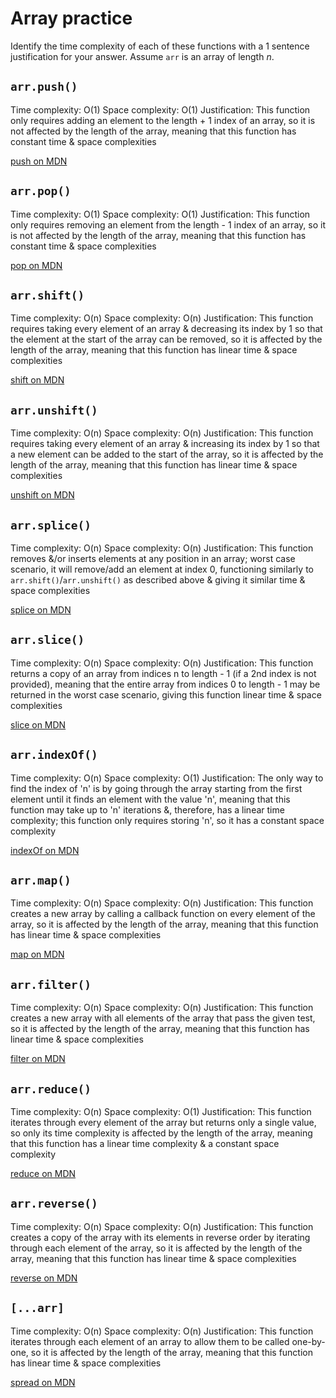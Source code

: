 # Array practice

Identify the time complexity of each of these functions with a 1 sentence
justification for your answer. Assume `arr` is an array of length _n_.

## `arr.push()`

Time complexity: O(1)
Space complexity: O(1)
Justification: This function only requires adding an element to the length + 1 index of an array, so it is not affected by the length of the array, meaning that this function has constant time & space complexities

[push on MDN][push]

## `arr.pop()`

Time complexity: O(1)
Space complexity: O(1)
Justification: This function only requires removing an element from the length - 1 index of an array, so it is not affected by the length of the array, meaning that this function has constant time & space complexities

[pop on MDN][pop]

## `arr.shift()`

Time complexity: O(n)
Space complexity: O(n)
Justification: This function requires taking every element of an array & decreasing its index by 1 so that the element at the start of the array can be removed, so it is affected by the length of the array, meaning that this function has linear time & space complexities

[shift on MDN][shift]

## `arr.unshift()`

Time complexity: O(n)
Space complexity: O(n)
Justification: This function requires taking every element of an array & increasing its index by 1 so that a new element can be added to the start of the array, so it is affected by the length of the array, meaning that this function has linear time & space complexities

[unshift on MDN][unshift]

## `arr.splice()`

Time complexity: O(n)
Space complexity: O(n)
Justification: This function removes &/or inserts elements at any position in an array; worst case scenario, it will remove/add an element at index 0, functioning similarly to `arr.shift()`/`arr.unshift()` as described above & giving it similar time & space complexities

[splice on MDN][splice]

## `arr.slice()`

Time complexity: O(n)
Space complexity: O(n)
Justification: This function returns a copy of an array from indices n to length - 1 (if a 2nd index is not provided), meaning that the entire array from indices 0 to length - 1 may be returned in the worst case scenario, giving this function linear time & space complexities

[slice on MDN][slice]

## `arr.indexOf()`

Time complexity: O(n)
Space complexity: O(1)
Justification: The only way to find the index of 'n' is by going through the array starting from the first element until it finds an element with the value 'n', meaning that this function may take up to 'n' iterations &, therefore, has a linear time complexity; this function only requires storing 'n', so it has a constant space complexity

[indexOf on MDN][indexOf]

## `arr.map()`

Time complexity: O(n)
Space complexity: O(n)
Justification: This function creates a new array by calling a callback function on every element of the array, so it is affected by the length of the array, meaning that this function has linear time & space complexities

[map on MDN][map]

## `arr.filter()`

Time complexity: O(n)
Space complexity: O(n)
Justification: This function creates a new array with all elements of the array that pass the given test, so it is affected by the length of the array, meaning that this function has linear time & space complexities

[filter on MDN][filter]

## `arr.reduce()`

Time complexity: O(n)
Space complexity: O(1)
Justification: This function iterates through every element of the array but returns only a single value, so only its time complexity is affected by the length of the array, meaning that this function has a linear time complexity & a constant space complexity

[reduce on MDN][reduce]

## `arr.reverse()`

Time complexity: O(n)
Space complexity: O(n)
Justification: This function creates a copy of the array with its elements in reverse order by iterating through each element of the array, so it is affected by the length of the array, meaning that this function has linear time & space complexities

[reverse on MDN][reverse]

## `[...arr]`

Time complexity: O(n)
Space complexity: O(n)
Justification: This function iterates through each element of an array to allow them to be called one-by-one, so it is affected by the length of the array, meaning that this function has linear time & space complexities

[spread on MDN][spread]

[push]: https://developer.mozilla.org/en-US/docs/Web/JavaScript/Reference/Global_Objects/Array/push
[pop]: https://developer.mozilla.org/en-US/docs/Web/JavaScript/Reference/Global_Objects/Array/pop
[shift]: https://developer.mozilla.org/en-US/docs/Web/JavaScript/Reference/Global_Objects/Array/shift
[unshift]: https://developer.mozilla.org/en-US/docs/Web/JavaScript/Reference/Global_Objects/Array/unshift
[splice]: https://developer.mozilla.org/en-US/docs/Web/JavaScript/Reference/Global_Objects/Array/splice
[slice]: https://developer.mozilla.org/en-US/docs/Web/JavaScript/Reference/Global_Objects/Array/slice
[indexOf]: https://developer.mozilla.org/en-US/docs/Web/JavaScript/Reference/Global_Objects/Array/indexOf
[map]: https://developer.mozilla.org/en-US/docs/Web/JavaScript/Reference/Global_Objects/Array/map
[filter]: https://developer.mozilla.org/en-US/docs/Web/JavaScript/Reference/Global_Objects/Array/filter
[reduce]: https://developer.mozilla.org/en-US/docs/Web/JavaScript/Reference/Global_Objects/Array/reduce
[reverse]: https://developer.mozilla.org/en-US/docs/Web/JavaScript/Reference/Global_Objects/Array/reverse
[spread]: https://developer.mozilla.org/en-US/docs/Web/JavaScript/Reference/Operators/Spread_syntax
